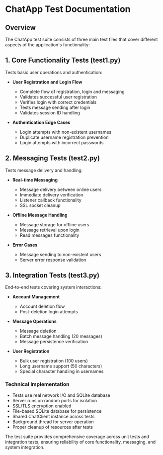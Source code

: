 # ChatApp Test Documentation

## Overview
The ChatApp test suite consists of three main test files that cover different aspects of the application's functionality:

## 1. Core Functionality Tests (test1.py)
Tests basic user operations and authentication:

- **User Registration and Login Flow**
  - Complete flow of registration, login and messaging
  - Validates successful user registration
  - Verifies login with correct credentials
  - Tests message sending after login
  - Validates session ID handling

- **Authentication Edge Cases** 
  - Login attempts with non-existent usernames
  - Duplicate username registration prevention
  - Login attempts with incorrect passwords

## 2. Messaging Tests (test2.py) 
Tests message delivery and handling:

- **Real-time Messaging**
  - Message delivery between online users
  - Immediate delivery verification
  - Listener callback functionality
  - SSL socket cleanup

- **Offline Message Handling**
  - Message storage for offline users
  - Message retrieval upon login
  - Read messages functionality

- **Error Cases**
  - Message sending to non-existent users
  - Server error response validation

## 3. Integration Tests (test3.py)
End-to-end tests covering system interactions:

- **Account Management**
  - Account deletion flow
  - Post-deletion login attempts

- **Message Operations**
  - Message deletion
  - Batch message handling (20 messages)
  - Message persistence verification

- **User Registration**
  - Bulk user registration (100 users)
  - Long username support (50 characters)
  - Special character handling in usernames

### Technical Implementation
- Tests use real network I/O and SQLite database
- Server runs on random ports for isolation
- SSL/TLS encryption enabled
- File-based SQLite database for persistence
- Shared ChatClient instance across tests
- Background thread for server operation
- Proper cleanup of resources after tests

The test suite provides comprehensive coverage across unit tests and integration tests, ensuring reliability of core functionality, messaging, and system integration.